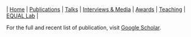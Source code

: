| [Home](index.md) | [Publications](publications.md) | [Talks](talks.md) | [Interviews & Media](news.md) | [Awards](awards.md) | [Teaching](teaching.md) | [EQUAL Lab](student.md) | 


For the full and recent list of publication, visit [Google Scholar](https://scholar.google.com/citations?user=4Vjp6hwAAAAJ&hl=en).


